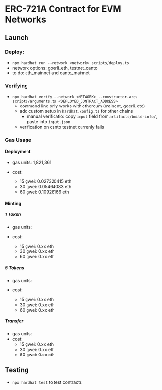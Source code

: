 # ERC-721A Contract for EVM Networks

## Launch

### Deploy:

- `npx hardhat run --network <network> scripts/deploy.ts`
- network options: goerli_eth, testnet_canto
- to do: eth_mainnet and canto_mainnet

### Verifying

- `npx hardhat verify --network <NETWORK> --constructor-args scripts/arguments.ts <DEPLOYED_CONTRACT_ADDRESS>`
  - command line only works with ethereum (mainent, goerli, etc)
  - add custom setup in `hardhat.config.ts` for other chains
    - manual verificatio: copy `input` field from `artifacts/build-info/`, paste into `input.json`
  - verification on canto testnet currenly fails

### Gas Usage

#### Deployment

- gas units: 1,821,361
- cost:

  - 15 gwei: 0.027320415 eth
  - 30 gwei: 0.05464083 eth
  - 60 gwei: 0.10928166 eth

#### Minting

##### 1 Token

- gas units:
- cost:

  - 15 gwei: 0.xx eth
  - 30 gwei: 0.xx eth
  - 60 gwei: 0.xx eth

##### 5 Tokens

- gas units:
- cost:

  - 15 gwei: 0.xx eth
  - 30 gwei: 0.xx eth
  - 60 gwei: 0.xx eth

##### Transfer

- gas units:
- cost:
  - 15 gwei: 0.xx eth
  - 30 gwei: 0.xx eth
  - 60 gwei: 0.xx eth

## Testing

- `npx hardhat test` to test contracts
